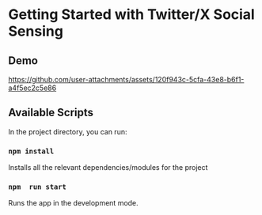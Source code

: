 # Getting Started with Twitter/X Social Sensing

## Demo

https://github.com/user-attachments/assets/120f943c-5cfa-43e8-b6f1-a4f5ec2c5e86

## Available Scripts

In the project directory, you can run:

### `npm install`

Installs all the relevant dependencies/modules for the project 

### `npm  run start`

Runs the app in the development mode.


